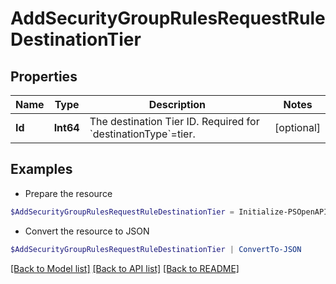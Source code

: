 # AddSecurityGroupRulesRequestRuleDestinationTier
## Properties

Name | Type | Description | Notes
------------ | ------------- | ------------- | -------------
**Id** | **Int64** | The destination Tier ID. Required for &#x60;destinationType&#x60;&#x3D;tier. | [optional] 

## Examples

- Prepare the resource
```powershell
$AddSecurityGroupRulesRequestRuleDestinationTier = Initialize-PSOpenAPIToolsAddSecurityGroupRulesRequestRuleDestinationTier  -Id 56496
```

- Convert the resource to JSON
```powershell
$AddSecurityGroupRulesRequestRuleDestinationTier | ConvertTo-JSON
```

[[Back to Model list]](../README.md#documentation-for-models) [[Back to API list]](../README.md#documentation-for-api-endpoints) [[Back to README]](../README.md)

